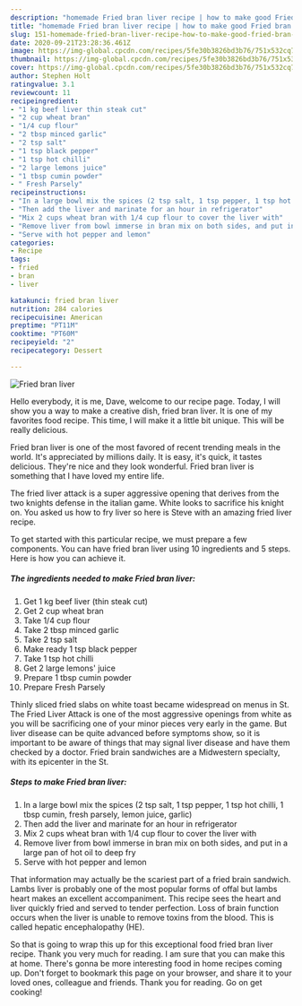 ```yaml
---
description: "homemade Fried bran liver recipe | how to make good Fried bran liver"
title: "homemade Fried bran liver recipe | how to make good Fried bran liver"
slug: 151-homemade-fried-bran-liver-recipe-how-to-make-good-fried-bran-liver
date: 2020-09-21T23:28:36.461Z
image: https://img-global.cpcdn.com/recipes/5fe30b3826bd3b76/751x532cq70/fried-bran-liver-recipe-main-photo.jpg
thumbnail: https://img-global.cpcdn.com/recipes/5fe30b3826bd3b76/751x532cq70/fried-bran-liver-recipe-main-photo.jpg
cover: https://img-global.cpcdn.com/recipes/5fe30b3826bd3b76/751x532cq70/fried-bran-liver-recipe-main-photo.jpg
author: Stephen Holt
ratingvalue: 3.1
reviewcount: 11
recipeingredient:
- "1 kg beef liver thin steak cut"
- "2 cup wheat bran"
- "1/4 cup flour"
- "2 tbsp minced garlic"
- "2 tsp salt"
- "1 tsp black pepper"
- "1 tsp hot chilli"
- "2 large lemons juice"
- "1 tbsp cumin powder"
- " Fresh Parsely"
recipeinstructions:
- "In a large bowl mix the spices (2 tsp salt, 1 tsp pepper, 1 tsp hot chilli, 1 tbsp cumin, fresh parsely, lemon juice, garlic)"
- "Then add the liver and marinate for an hour in refrigerator"
- "Mix 2 cups wheat bran with 1/4 cup flour to cover the liver with"
- "Remove liver from bowl immerse in bran mix on both sides, and put in a large pan of hot oil to deep fry"
- "Serve with hot pepper and lemon"
categories:
- Recipe
tags:
- fried
- bran
- liver

katakunci: fried bran liver 
nutrition: 284 calories
recipecuisine: American
preptime: "PT11M"
cooktime: "PT60M"
recipeyield: "2"
recipecategory: Dessert

---
```



![Fried bran liver](https://img-global.cpcdn.com/recipes/5fe30b3826bd3b76/751x532cq70/fried-bran-liver-recipe-main-photo.jpg)

Hello everybody, it is me, Dave, welcome to our recipe page. Today, I will show you a way to make a creative dish, fried bran liver. It is one of my favorites food recipe. This time, I will make it a little bit unique. This will be really delicious.

Fried bran liver is one of the most favored of recent trending meals in the world. It's appreciated by millions daily. It is easy, it's quick, it tastes delicious. They're nice and they look wonderful. Fried bran liver is something that I have loved my entire life.

The fried liver attack is a super aggressive opening that derives from the two knights defense in the italian game. White looks to sacrifice his knight on. You asked us how to fry liver so here is Steve with an amazing fried liver recipe.


To get started with this particular recipe, we must prepare a few components. You can have fried bran liver using 10 ingredients and 5 steps. Here is how you can achieve it.

<!--inarticleads1-->

##### The ingredients needed to make Fried bran liver:

1. Get 1 kg beef liver (thin steak cut)
1. Get 2 cup wheat bran
1. Take 1/4 cup flour
1. Take 2 tbsp minced garlic
1. Take 2 tsp salt
1. Make ready 1 tsp black pepper
1. Take 1 tsp hot chilli
1. Get 2 large lemons&#39; juice
1. Prepare 1 tbsp cumin powder
1. Prepare  Fresh Parsely


Thinly sliced fried slabs on white toast became widespread on menus in St. The Fried Liver Attack is one of the most aggressive openings from white as you will be sacrificing one of your minor pieces very early in the game. But liver disease can be quite advanced before symptoms show, so it is important to be aware of things that may signal liver disease and have them checked by a doctor. Fried brain sandwiches are a Midwestern specialty, with its epicenter in the St. 

<!--inarticleads2-->

##### Steps to make Fried bran liver:

1. In a large bowl mix the spices (2 tsp salt, 1 tsp pepper, 1 tsp hot chilli, 1 tbsp cumin, fresh parsely, lemon juice, garlic)
1. Then add the liver and marinate for an hour in refrigerator
1. Mix 2 cups wheat bran with 1/4 cup flour to cover the liver with
1. Remove liver from bowl immerse in bran mix on both sides, and put in a large pan of hot oil to deep fry
1. Serve with hot pepper and lemon


That information may actually be the scariest part of a fried brain sandwich. Lambs liver is probably one of the most popular forms of offal but lambs heart makes an excellent accompaniment. This recipe sees the heart and liver quickly fried and served to tender perfection. Loss of brain function occurs when the liver is unable to remove toxins from the blood. This is called hepatic encephalopathy (HE). 

So that is going to wrap this up for this exceptional food fried bran liver recipe. Thank you very much for reading. I am sure that you can make this at home. There's gonna be more interesting food in home recipes coming up. Don't forget to bookmark this page on your browser, and share it to your loved ones, colleague and friends. Thank you for reading. Go on get cooking!
